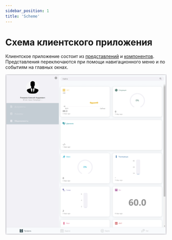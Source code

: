 ```yaml
---
sidebar_position: 1
title: 'Scheme'
---
```


# Схема клиентского приложения

Клиентское приложение состоит из [представлений](http://192.168.88.227:3002/docs/views/intro) и [компонентов](http://192.168.88.227:3002/docs/components/intro).   
Представления переключаются при помощи навигационного меню и по событиям на главных окнах.


!["Главное окно"](../../../static/img/client/views/homePage/homePage.png)

